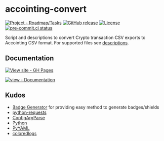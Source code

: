 # accointing-convert

[![Project - Roadmap/Tasks](https://img.shields.io/badge/Project-Roadmap%2FTasks-2ea44f?logo=github)](https://github.com/users/Andrwe/projects/1/views/1)
[![GitHub release](https://img.shields.io/github/release/Andrwe/accointing-convert?include_prereleases=&sort=semver&color=blue)](https://github.com/Andrwe/accointing-convert/releases/)
[![License](https://img.shields.io/badge/License-UNLICENSE-blue)](#license)
[![pre-commit.ci status](https://results.pre-commit.ci/badge/github/Andrwe/accointing-convert/main.svg)](https://results.pre-commit.ci/latest/github/Andrwe/accointing-convert/main)

Script and descriptions to convert Crypto transaction CSV exports to Accointing CSV format.
For supported files see [descriptions](https://github.com/Andrwe/accointing-convert/tree/main/descriptions).

## Documentation

[![View site - GH Pages](https://img.shields.io/badge/View_site-GH_Pages-2ea44f?style=for-the-badge)](https://andrwe.github.io/accointing-convert/)

[![view - Documentation](https://img.shields.io/badge/view-Documentation-blue?style=for-the-badge)](/docs/ "Go to project documentation")

## Kudos

* [Badge Generator](https://michaelcurrin.github.io/badge-generator/#/) for providing easy method to generate badges/shields
* [python-requests](https://docs.python-requests.org/en/latest/)
* [ConfigArgParse](https://github.com/bw2/ConfigArgParse)
* [Python](https://python.org/)
* [PyYAML](https://pyyaml.org/)
* [coloredlogs](https://coloredlogs.readthedocs.io/en/latest/)
